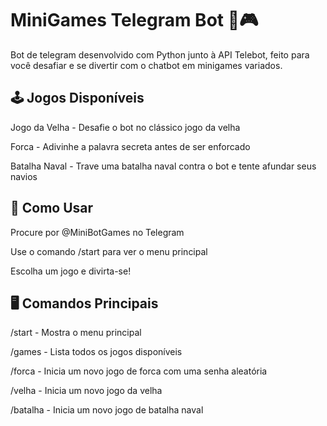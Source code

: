 # MiniGames Telegram Bot 🤖🎮
Bot de telegram desenvolvido com Python junto à API Telebot, feito para você desafiar e se divertir com o chatbot em minigames variados.

## 🕹️ Jogos Disponíveis
Jogo da Velha - Desafie o bot no clássico jogo da velha

Forca - Adivinhe a palavra secreta antes de ser enforcado

Batalha Naval - Trave uma batalha naval contra o bot e tente afundar seus navios

## 🚀 Como Usar
Procure por @MiniBotGames no Telegram

Use o comando /start para ver o menu principal

Escolha um jogo e divirta-se!

## 🖥️ Comandos Principais
/start - Mostra o menu principal

/games - Lista todos os jogos disponíveis

/forca - Inicia um novo jogo de forca com uma senha aleatória

/velha - Inicia um novo jogo da velha

/batalha - Inicia um novo jogo de batalha naval
